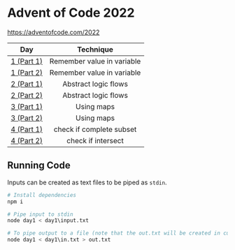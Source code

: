 # Advent of Code 2022

https://adventofcode.com/2022

| Day                                                     | Technique                                     |
| ------------------------------------------------------- |:---------------------------------------------:|
| [1 (Part 1)](https://adventofcode.com/2022/day/1)       | Remember value in variable                    |
| [1 (Part 2)](https://adventofcode.com/2022/day/1)       | Remember value in variable                    |
| [2 (Part 1)](https://adventofcode.com/2022/day/2)       | Abstract logic flows                          |
| [2 (Part 2)](https://adventofcode.com/2022/day/2)       | Abstract logic flows                          |
| [3 (Part 1)](https://adventofcode.com/2022/day/3)       | Using maps                                    |
| [3 (Part 2)](https://adventofcode.com/2022/day/3)       | Using maps                                    |
| [4 (Part 1)](https://adventofcode.com/2022/day/4)       | check if complete subset                      |
| [4 (Part 2)](https://adventofcode.com/2022/day/4)       | check if intersect                            |

## Running Code

Inputs can be created as text files to be piped as `stdin`.

```sh
# Install dependencies
npm i

# Pipe input to stdin
node day1 < day1\input.txt

# To pipe output to a file (note that the out.txt will be created in current directory)
node day1 < day1\in.txt > out.txt
```